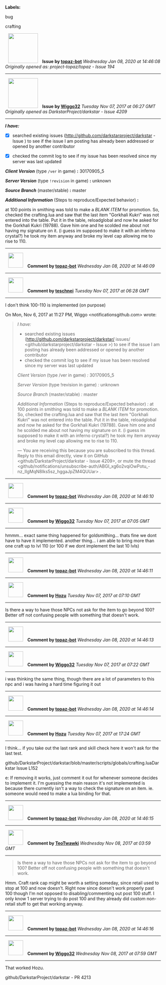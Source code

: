 **Labels:**

bug

crafting



<a href="https://github.com/topaz-bot"><img src="https://avatars3.githubusercontent.com/u/59651103?v=4" width="96" height="96" hspace="10"></img></a> **Issue by [topaz-bot](https://github.com/topaz-bot)**
_Wednesday Jan 08, 2020 at 14:46:08_
_Originally opened as: project-topaz/topaz - Issue 194_

----

<a href="https://github.com/Wiggo32"><img src="https://avatars2.githubusercontent.com/u/30469395?v=4"  width="96" height="96" hspace="10"></img></a> **Issue by [Wiggo32](https://github.com/Wiggo32)**
_Tuesday Nov 07, 2017 at 06:27 GMT_
_Originally opened as DarkstarProject/darkstar - Issue 4209_

----

<!-- place 'x' mark between square [] brackets to checkmark box -->

**_I have:_**

- [x] searched existing issues (http://github.com/darkstarproject/darkstar - Issue ) to see if the issue I am posting has already been addressed or opened by another contributor
- [x] checked the commit log to see if my issue has been resolved since my server was last updated


<!-- Issues will be closed without being looked into if the following information is missing (unless its not applicable). -->

**_Client Version_** (type `/ver` in game) **:** 30170905_5


**_Server Version_** (type `!revision` in game) **:** unknown


**_Source Branch_** (master/stable) **:** master


**_Additional Information_** (Steps to reproduce/Expected behavior) **:** 
at 100 points in smithing was told to make a *BLANK ITEM* for promotion. So, checked the crafting.lua and saw that the last item "Gorkhali Kukri" was not entered into the table. Put it in the table, reloadglobal and now he asked for the Gorkhali Kukri (19788). Gave him one and he scolded me about not having my signature on it. (i guess im supposed to make it with an inferno crystal?) he took my item anyway and broke my level cap allowing me to rise to 110.




----
<a href="https://github.com/topaz-bot"><img src="https://avatars3.githubusercontent.com/u/59651103?v=4" width="48" height="48" hspace="10"></img></a> **Comment by [topaz-bot](https://github.com/topaz-bot)**
_Wednesday Jan 08, 2020 at 14:46:09_

----

<a href="https://github.com/teschnei"><img src="https://avatars3.githubusercontent.com/u/1149183?v=4"  width="48" height="48" hspace="10"></img></a> **Comment by [teschnei](https://github.com/teschnei)**
_Tuesday Nov 07, 2017 at 06:28 GMT_

----

I don't think 100-110 is implemented (on purpose)

On Mon, Nov 6, 2017 at 11:27 PM, Wiggo <notificationsgithub.com> wrote:

> *I have:*
>
>    - searched existing issues (http://github.com/darkstarproject/darkstar/
>    issues/ <github/darkstarproject/darkstar - Issue >) to see
>    if the issue I am posting has already been addressed or opened by another
>    contributor
>    - checked the commit log to see if my issue has been resolved since my
>    server was last updated
>
> *Client Version* (type /ver in game) *:* 30170905_5
>
> *Server Version* (type !revision in game) *:* unknown
>
> *Source Branch* (master/stable) *:* master
>
> *Additional Information* (Steps to reproduce/Expected behavior) *:*
> at 100 points in smithing was told to make a *BLANK ITEM* for promotion.
> So, checked the crafting.lua and saw that the last item "Gorkhali Kukri"
> was not entered into the table. Put it in the table, reloadglobal and now
> he asked for the Gorkhali Kukri (19788). Gave him one and he scolded me
> about not having my signature on it. (i guess im supposed to make it with
> an inferno crystal?) he took my item anyway and broke my level cap allowing
> me to rise to 110.
>
> —
> You are receiving this because you are subscribed to this thread.
> Reply to this email directly, view it on GitHub
> <github/DarkstarProject/darkstar - Issue 4209>, or mute the
> thread
> <github/notifications/unsubscribe-auth/ABGI_xg6o2vqiOwPotu_-nz_IIgMqN8Iks5sz_hggaJpZM4QUUar>
> .
>




----
<a href="https://github.com/topaz-bot"><img src="https://avatars3.githubusercontent.com/u/59651103?v=4" width="48" height="48" hspace="10"></img></a> **Comment by [topaz-bot](https://github.com/topaz-bot)**
_Wednesday Jan 08, 2020 at 14:46:10_

----

<a href="https://github.com/Wiggo32"><img src="https://avatars2.githubusercontent.com/u/30469395?v=4"  width="48" height="48" hspace="10"></img></a> **Comment by [Wiggo32](https://github.com/Wiggo32)**
_Tuesday Nov 07, 2017 at 07:05 GMT_

----

hmmm... exact same thing happened for goldsmithing... thats fine we dont have to have it implemented. another thing... i am able to bring more than one craft up to lvl 110 (or 100 if we dont implement the last 10 lvls)



----
<a href="https://github.com/topaz-bot"><img src="https://avatars3.githubusercontent.com/u/59651103?v=4" width="48" height="48" hspace="10"></img></a> **Comment by [topaz-bot](https://github.com/topaz-bot)**
_Wednesday Jan 08, 2020 at 14:46:11_

----

<a href="https://github.com/Hozu"><img src="https://avatars3.githubusercontent.com/u/12777366?v=4"  width="48" height="48" hspace="10"></img></a> **Comment by [Hozu](https://github.com/Hozu)**
_Tuesday Nov 07, 2017 at 07:10 GMT_

----

Is there a way to have those NPCs not ask for the item to go beyond 100? Better off not confusing people with something that doesn't work.



----
<a href="https://github.com/topaz-bot"><img src="https://avatars3.githubusercontent.com/u/59651103?v=4" width="48" height="48" hspace="10"></img></a> **Comment by [topaz-bot](https://github.com/topaz-bot)**
_Wednesday Jan 08, 2020 at 14:46:13_

----

<a href="https://github.com/Wiggo32"><img src="https://avatars2.githubusercontent.com/u/30469395?v=4"  width="48" height="48" hspace="10"></img></a> **Comment by [Wiggo32](https://github.com/Wiggo32)**
_Tuesday Nov 07, 2017 at 07:22 GMT_

----

i was thinking the same thing, though there are a lot of parameters to this npc and i was having a hard time figuring it out



----
<a href="https://github.com/topaz-bot"><img src="https://avatars3.githubusercontent.com/u/59651103?v=4" width="48" height="48" hspace="10"></img></a> **Comment by [topaz-bot](https://github.com/topaz-bot)**
_Wednesday Jan 08, 2020 at 14:46:14_

----

<a href="https://github.com/Hozu"><img src="https://avatars3.githubusercontent.com/u/12777366?v=4"  width="48" height="48" hspace="10"></img></a> **Comment by [Hozu](https://github.com/Hozu)**
_Tuesday Nov 07, 2017 at 17:24 GMT_

----

I think... if you take out the last rank and skill check here it won't ask for the last test.

github/DarkstarProject/darkstar/blob/master/scripts/globals/crafting.luaDarkstar Issue L152

e: If removing it works, just comment it out for whenever someone decides to implement it. I'm guessing the main reason it's not implemented is because there currently isn't a way to check the signature on an item. ie. someone would need to make a lua binding for that.



----
<a href="https://github.com/topaz-bot"><img src="https://avatars3.githubusercontent.com/u/59651103?v=4" width="48" height="48" hspace="10"></img></a> **Comment by [topaz-bot](https://github.com/topaz-bot)**
_Wednesday Jan 08, 2020 at 14:46:15_

----

<a href="https://github.com/TeoTwawki"><img src="https://avatars0.githubusercontent.com/u/6871475?v=4"  width="48" height="48" hspace="10"></img></a> **Comment by [TeoTwawki](https://github.com/TeoTwawki)**
_Wednesday Nov 08, 2017 at 03:59 GMT_

----

> Is there a way to have those NPCs not ask for the item to go beyond 100? Better off not confusing people with something that doesn't work.

Hmm. Craft rank cap might be worth a setting someday, since retail used to stop at 100 and now doesn't. Right now since doesn't work properly past 100 though I'm not opposed to disabling/commenting out post 100 stuff. I only know 1 server trying to do post 100 and they already did custom non-retail stuff to get that working anyway.



----
<a href="https://github.com/topaz-bot"><img src="https://avatars3.githubusercontent.com/u/59651103?v=4" width="48" height="48" hspace="10"></img></a> **Comment by [topaz-bot](https://github.com/topaz-bot)**
_Wednesday Jan 08, 2020 at 14:46:16_

----

<a href="https://github.com/Wiggo32"><img src="https://avatars2.githubusercontent.com/u/30469395?v=4"  width="48" height="48" hspace="10"></img></a> **Comment by [Wiggo32](https://github.com/Wiggo32)**
_Wednesday Nov 08, 2017 at 07:59 GMT_

----

That worked Hozu.
github/DarkstarProject/darkstar - PR 4213

